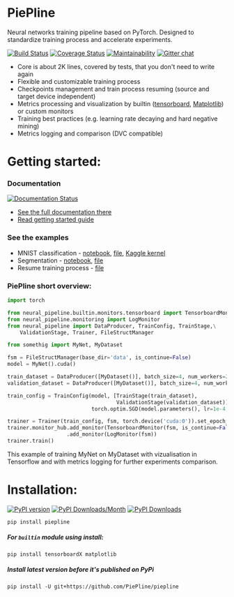 # PiePline

Neural networks training pipeline based on PyTorch. Designed to standardize training process and accelerate experiments.

[![Build Status](https://travis-ci.org/PiePline/piepline.svg?branch=master)](https://travis-ci.org/PiePline/piepline)
[![Coverage Status](https://coveralls.io/repos/github/PiePline/piepline/badge.svg?branch=master)](https://coveralls.io/github/PiePline/piepline?branch=master)
[![Maintainability](https://api.codeclimate.com/v1/badges/7da18cb28e7e7dc13268/maintainability)](https://codeclimate.com/github/PiePline/piepline/maintainability)
[![Gitter chat](https://badges.gitter.im/piepline/gitter.png)](https://gitter.im/piepline/community)

* Core is about 2K lines, covered by tests, that you don't need to write again
* Flexible and customizable training process
* Checkpoints management and train process resuming (source and target device independent)
* Metrics processing and visualization by builtin ([tensorboard](https://www.tensorflow.org/guide/summaries_and_tensorboard), [Matplotlib](https://matplotlib.org)) or custom monitors
* Training best practices (e.g. learning rate decaying and hard negative mining)
* Metrics logging and comparison (DVC compatible)

# Getting started:
### Documentation
[![Documentation Status](https://readthedocs.org/projects/piepline/badge/?version=stable)](https://piepline.readthedocs.io/en/stable/?badge=stable)
* [See the full documentation there](https://piepline.readthedocs.io/en/stable/)
* [Read getting started guide](https://piepline.readthedocs.io/en/stable/getting_started/index.html)

### See the examples
* MNIST classification - [notebook](https://github.com/toodef/piepline/blob/master/examples/notebooks/img_classification.ipynb), [file](https://github.com/toodef/piepline/blob/master/examples/files/img_classification.py), [Kaggle kernel](https://www.kaggle.com/toodef/cnn-training-with-less-code)
* Segmentation - [notebook](https://github.com/toodef/piepline/blob/master/examples/notebooks/img_segmentation.ipynb), [file](https://github.com/toodef/piepline/blob/master/examples/files/img_segmentation.py)
* Resume training process - [file](https://github.com/toodef/piepline/blob/master/examples/files/resume_train.py)

### PiePline short overview:
```python
import torch

from neural_pipeline.builtin.monitors.tensorboard import TensorboardMonitor
from neural_pipeline.monitoring import LogMonitor
from neural_pipeline import DataProducer, TrainConfig, TrainStage,\
    ValidationStage, Trainer, FileStructManager

from somethig import MyNet, MyDataset

fsm = FileStructManager(base_dir='data', is_continue=False)
model = MyNet().cuda()

train_dataset = DataProducer([MyDataset()], batch_size=4, num_workers=2)
validation_dataset = DataProducer([MyDataset()], batch_size=4, num_workers=2)

train_config = TrainConfig(model, [TrainStage(train_dataset),
                                   ValidationStage(validation_dataset)], torch.nn.NLLLoss(),
                           torch.optim.SGD(model.parameters(), lr=1e-4, momentum=0.5))

trainer = Trainer(train_config, fsm, torch.device('cuda:0')).set_epoch_num(50)
trainer.monitor_hub.add_monitor(TensorboardMonitor(fsm, is_continue=False))\
                   .add_monitor(LogMonitor(fsm))
trainer.train()
```
This example of training MyNet on MyDataset with vizualisation in Tensorflow and with metrics logging for further experiments comparison.

# Installation:
[![PyPI version](https://badge.fury.io/py/piepline.svg)](https://badge.fury.io/py/piepline)
[![PyPI Downloads/Month](https://pepy.tech/badge/piepline/month)](https://pepy.tech/project/piepline)
[![PyPI Downloads](https://pepy.tech/badge/piepline)](https://pepy.tech/project/piepline)

`pip install piepline`

##### For `builtin` module using install:
`pip install tensorboardX matplotlib`

##### Install latest version before it's published on PyPi
`pip install -U git+https://github.com/PiePline/piepline`
